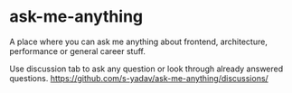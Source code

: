 # ask-me-anything
A place where you can ask me anything about frontend, architecture, performance or general career stuff.

Use discussion tab to ask any question or look through already answered questions.
https://github.com/s-yadav/ask-me-anything/discussions/
